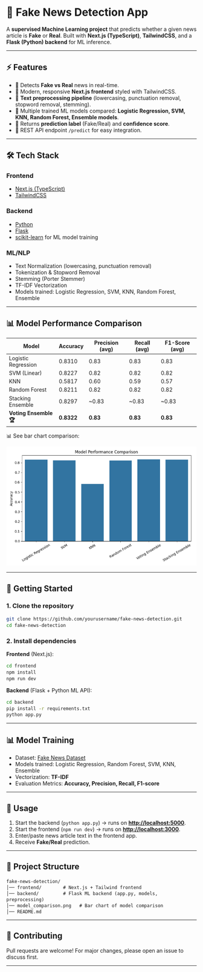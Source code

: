 # 📰 Fake News Detection App

A **supervised Machine Learning project** that predicts whether a given news article is **Fake** or **Real**.
Built with **Next.js (TypeScript)**, **TailwindCSS**, and a **Flask (Python) backend** for ML inference.

---

## ⚡ Features

* 🔹 Detects **Fake vs Real** news in real-time.
* 🔹 Modern, responsive **Next.js frontend** styled with TailwindCSS.
* 🔹 **Text preprocessing pipeline** (lowercasing, punctuation removal, stopword removal, stemming).
* 🔹 Multiple trained ML models compared: **Logistic Regression, SVM, KNN, Random Forest, Ensemble models**.
* 🔹 Returns **prediction label** (Fake/Real) and **confidence score**.
* 🔹 REST API endpoint `/predict` for easy integration.

---

## 🛠️ Tech Stack

### Frontend

* [Next.js (TypeScript)](https://nextjs.org/)
* [TailwindCSS](https://tailwindcss.com/)

### Backend

* [Python](https://www.python.org/)
* [Flask](https://flask.palletsprojects.com/)
* [scikit-learn](https://scikit-learn.org/) for ML model training

### ML/NLP

* Text Normalization (lowercasing, punctuation removal)
* Tokenization & Stopword Removal
* Stemming (Porter Stemmer)
* TF-IDF Vectorization
* Models trained: Logistic Regression, SVM, KNN, Random Forest, Ensemble

---

## 📊 Model Performance Comparison

| Model                  | Accuracy   | Precision (avg) | Recall (avg) | F1-Score (avg) |
| ---------------------- | ---------- | --------------- | ------------ | -------------- |
| Logistic Regression    | 0.8310     | 0.83            | 0.83         | 0.83           |
| SVM (Linear)           | 0.8227     | 0.82            | 0.82         | 0.82           |
| KNN                    | 0.5817     | 0.60            | 0.59         | 0.57           |
| Random Forest          | 0.8211     | 0.82            | 0.82         | 0.82           |
| Stacking Ensemble      | 0.8297     | \~0.83          | \~0.83       | \~0.83         |
| **Voting Ensemble 🏆** | **0.8322** | **0.83**        | **0.83**     | **0.83**       |

📊 See bar chart comparison:

![Model Comparison](./model_comparison.png)

---

## 🚀 Getting Started

### 1. Clone the repository

```bash
git clone https://github.com/yourusername/fake-news-detection.git
cd fake-news-detection
```

### 2. Install dependencies

**Frontend** (Next.js):

```bash
cd frontend
npm install
npm run dev
```

**Backend** (Flask + Python ML API):

```bash
cd backend
pip install -r requirements.txt
python app.py
```

---

## 📊 Model Training

* Dataset: [Fake News Dataset](https://www.kaggle.com/c/fake-news/data)
* Models trained: Logistic Regression, Random Forest, SVM, KNN, Ensemble
* Vectorization: **TF-IDF**
* Evaluation Metrics: **Accuracy, Precision, Recall, F1-score**

---

## 🎯 Usage

1. Start the backend (`python app.py`) → runs on **[http://localhost:5000](http://localhost:5000)**.
2. Start the frontend (`npm run dev`) → runs on **[http://localhost:3000](http://localhost:3000)**.
3. Enter/paste news article text in the frontend app.
4. Receive **Fake/Real** prediction.

---

## 📂 Project Structure

```
fake-news-detection/
│── frontend/        # Next.js + Tailwind frontend
│── backend/         # Flask ML backend (app.py, models, preprocessing)
│── model_comparison.png   # Bar chart of model comparison
│── README.md
```

---

## 🤝 Contributing

Pull requests are welcome! For major changes, please open an issue to discuss first.

---

